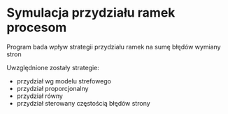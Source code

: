 # Symulacja przydziału ramek procesom

Program bada wpływ strategii przydziału ramek na sumę błędów wymiany stron

Uwzględnione zostały strategie:
* przydział wg modelu strefowego
* przydział proporcjonalny
* przydział równy
* przydział sterowany częstością błędów strony
